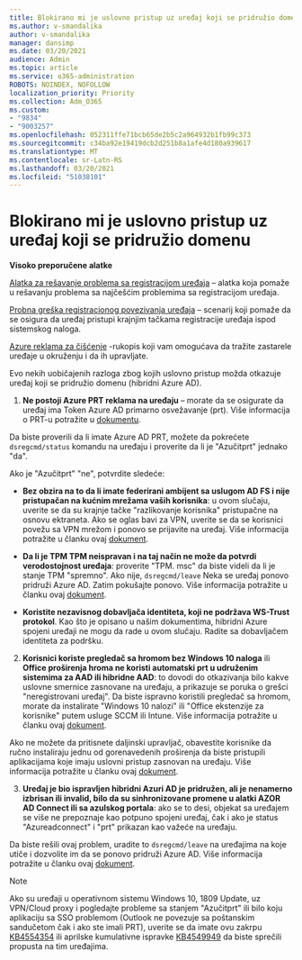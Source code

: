 ```yaml
---
title: Blokirano mi je uslovno pristup uz uređaj koji se pridružio domenu
ms.author: v-smandalika
author: v-smandalika
manager: dansimp
ms.date: 03/20/2021
audience: Admin
ms.topic: article
ms.service: o365-administration
ROBOTS: NOINDEX, NOFOLLOW
localization_priority: Priority
ms.collection: Adm_O365
ms.custom:
- "9834"
- "9003257"
ms.openlocfilehash: 052311ffe71bcb65de2b5c2a964932b1fb99c373
ms.sourcegitcommit: c34ba92e19419dcb2d251b8a1afe4d180a939617
ms.translationtype: MT
ms.contentlocale: sr-Latn-RS
ms.lasthandoff: 03/20/2021
ms.locfileid: "51038101"
---
```

# <a name="im-getting-blocked-by-conditional-access-with-domain-joined-device"></a>Blokirano mi je uslovno pristup uz uređaj koji se pridružio domenu

**Visoko preporučene alatke**

[Alatka za rešavanje problema sa registracijom uređaja](https://docs.microsoft.com/samples/azure-samples/dsregtool/dsregtool/) – alatka koja pomaže u rešavanju problema sa najčešćim problemima sa registracijom uređaja.

[Probna greška registracionog povezivanja uređaja](https://docs.microsoft.com/samples/azure-samples/testdeviceregconnectivity/testdeviceregconnectivity/) – scenarij koji pomaže da se osigura da uređaj pristupi krajnjim tačkama registracije uređaja ispod sistemskog naloga.

[Azure reklama za čišćenje](https://github.com/mzmaili/AzureADDeviceCleanup) -rukopis koji vam omogućava da tražite zastarele uređaje u okruženju i da ih upravljate.

Evo nekih uobičajenih razloga zbog kojih uslovno pristup možda otkazuje uređaj koji se pridružio domenu (hibridni Azure AD).

1. **Ne postoji Azure PRT reklama na uređaju** – morate da se osigurate da uređaj ima Token Azure AD primarno osvežavanje (prt). Više informacija o PRT-u potražite u [dokumentu](https://docs.microsoft.com/azure/active-directory/devices/concept-primary-refresh-token).

Da biste proverili da li imate Azure AD PRT, možete da pokrećete `dsregcmd/status` komandu na uređaju i proverite da li je "Azučitprt" jednako "da".

Ako je "Azučitprt" "ne", potvrdite sledeće:

- **Bez obzira na to da li imate federirani ambijent sa uslugom AD FS i nije pristupačan na kućnim mrežama vaših korisnika**: u ovom slučaju, uverite se da su krajnje tačke "razlikovanje korisnika" pristupačne na osnovu ektraneta. Ako se oglas bavi za VPN, uverite se da se korisnici povežu sa VPN mrežom i ponovo se prijavite na uređaj. Više informacija potražite u članku ovaj [dokument](https://docs.microsoft.com/azure/active-directory/devices/hybrid-azuread-join-federated-domains).

- **Da li je TPM TPM neispravan i na taj način ne može da potvrdi verodostojnost uređaja**: proverite "TPM. msc" da biste videli da li je stanje TPM "spremno". Ako nije, `dsregcmd/leave` Neka se uređaj ponovo pridruži Azure AD. Zatim pokušajte ponovo. Više informacija potražite u članku ovaj [dokument](https://docs.microsoft.com/azure/active-directory/devices/troubleshoot-device-dsregcmd#sso-state).

- **Koristite nezavisnog dobavljača identiteta, koji ne podržava WS-Trust protokol**. Kao što je opisano u našim dokumentima, hibridni Azure spojeni uređaji ne mogu da rade u ovom slučaju. Radite sa dobavljačem identiteta za podršku.

2. **Korisnici koriste pregledač sa hromom bez Windows 10 naloga** ili **Office proširenja hroma ne koristi automatski prt u udruženim sistemima za AAD ili hibridne AAD**: to dovodi do otkazivanja bilo kakve uslovne smernice zasnovane na uređaju, a prikazuje se poruka o grešci "neregistrovani uređaj". Da biste ispravno koristili pregledač sa hromom, morate da instalirate "Windows 10 nalozi" ili "Office ekstenzije za korisnike" putem usluge SCCM ili Intune. Više informacija potražite u članku ovaj [dokument](https://docs.microsoft.com/azure/active-directory/conditional-access/concept-conditional-access-conditions#chrome-support).

Ako ne možete da pritisnete daljinski upravljač, obavestite korisnike da ručno instaliraju jednu od gorenavedenih proširenja da biste pristupili aplikacijama koje imaju uslovni pristup zasnovan na uređaju. Više informacija potražite u članku ovaj [dokument](https://docs.microsoft.com/azure/active-directory/conditional-access/require-managed-devices#prerequisites).

3. **Uređaj je bio ispravljen hibridni Azuri AD je pridružen, ali je nenamerno izbrisan ili invalid, bilo da su sinhronizovane promene u alatki AZOR AD Connect ili sa azulskog portala**: ako se to desi, objekat sa uređajem se više ne prepoznaje kao potpuno spojeni uređaj, čak i ako je status "Azureadconnect" i "prt" prikazan kao važeće na uređaju.

Da biste rešili ovaj problem, uradite to `dsregcmd/leave` na uređajima na koje utiče i dozvolite im da se ponovo pridruži Azure AD. Više informacija potražite u članku ovaj [dokument](https://docs.microsoft.com/azure/active-directory/devices/faq#q-why-do-my-users-see-an-error-message-saying-your-organization-has-deleted-the-device-or-your-organization-has-disabled-the-device-on-their-windows-10-devices).

> [!NOTE]
> Ako su uređaji u operativnom sistemu Windows 10, 1809 Update, uz VPN/Cloud proxy i pogledajte probleme sa stanjem "Azučitprt" ili bilo koju aplikaciju sa SSO problemom (Outlook ne povezuje sa poštanskim sandučetom čak i ako ste imali PRT), uverite se da imate ovu zakrpu [KB4554354](https://support.microsoft.com/topic/march-30-2020-kb4554354-os-build-17763-1132-deaba49b-4b29-55b9-caee-3e2d87dd75a2) ili aprilske kumulativne ispravke [KB4549949](https://support.microsoft.com/topic/april-14-2020-kb4549949-os-build-17763-1158-76d9a3af-b20b-8996-bd4d-7b50c505fda6) da biste sprečili propusta na tim uređajima.

















